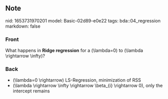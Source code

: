 ## Note
nid: 1653731970201
model: Basic-02d89-e0e22
tags: bda::04_regression
markdown: false

### Front
What happens in <b>Ridge regression</b> for a \(\lambda=0\) to
\(\lambda \rightarrow \infty\)?

### Back
- \(\lambda=0 \rightarrow\) LS-Regression, minimization of RSS
- \(\lambda \rightarrow \infty \rightarrow \beta_{i} \rightarrow 0\), only the intercept remains
